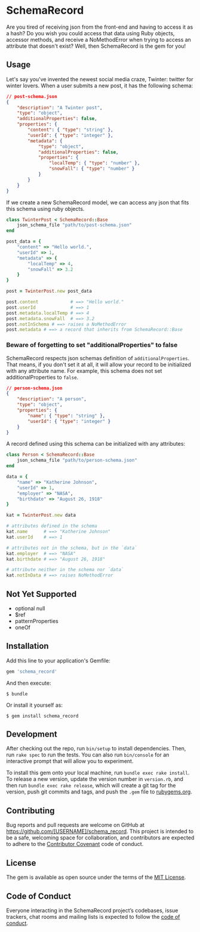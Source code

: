 # SchemaRecord

Are you tired of receiving json from the front-end and having to access it as a hash? Do you wish you could access that data using Ruby objects, accessor methods, and receive a NoMethodError when trying to access an attribute that doesn't exist? Well, then SchemaRecord is the gem for you!


## Usage

Let's say you've invented the newest social media craze, Twinter: twitter for winter lovers. When a user submits a new post, it has the following schema:

```json
// post-schema.json
{
    "description": "A Twinter post",
    "type": "object",
    "additionalProperties": false,
    "properties": {
        "content": { "type": "string" },
        "userId": { "type": "integer" },
        "metadata": {
            "type": "object",
            "additionalProperties": false,
            "properties": {
                "localTemp": { "type": "number" },
                "snowFall": { "type": "number" }
            }
        }
    }
}
```

If we create a new SchemaRecord model, we can access any json that fits this schema using ruby objects.

```ruby
class TwinterPost < SchemaRecord::Base
    json_schema_file "path/to/post-schema.json"
end

post_data = {
    "content" => "Hello world.",
    "userId" => 1,
    "metadata" => {
        "localTemp" => 4,
        "snowFall" => 3.2
    }
}

post = TwinterPost.new post_data

post.content            # ==> "Hello world."
post.userId             # ==> 1
post.metadata.localTemp # ==> 4
post.metadata.snowFall  # ==> 3.2
post.notInSchema # ==> raises a NoMethodError
post.metadata # ==> a record that inherits from SchemaRecord::Base
```

### Beware of forgetting to set "additionalProperties" to false

SchemaRecord respects json schemas definition of `additionalProperties`. That means, if you don't set it at all, it will allow your record to be initialized with any attribute name. For example, this schema does not set additionalProperties to `false`.

```json
// person-schema.json
{
    "description": "A person",
    "type": "object",
    "properties": {
        "name": { "type": "string" },
        "userId": { "type": "integer" }
    }
}
```

A record defined using this schema can be initialized with any attributes:

```ruby
class Person < SchemaRecord::Base
    json_schema_file "path/to/person-schema.json"
end

data = {
    "name" => "Katherine Johnson",
    "userId" => 1,
    "employer" => "NASA",
    "birthdate" => "August 26, 1918"
}

kat = TwinterPost.new data

# attributes defined in the schema
kat.name      # ==> "Katherine Johnson"
kat.userId    # ==> 1

# attributes not in the schema, but in the `data`
kat.employer  # ==> "NASA"
kat.birthdate # ==> "August 26, 1918"

# attribute neither in the schema nor `data`
kat.notInData # ==> raises NoMethodError
```

## Not Yet Supported
- optional null
- $ref
- patternProperties
- oneOf


## Installation

Add this line to your application's Gemfile:

```ruby
gem 'schema_record'
```

And then execute:

    $ bundle

Or install it yourself as:

    $ gem install schema_record

## Development

After checking out the repo, run `bin/setup` to install dependencies. Then, run `rake spec` to run the tests. You can also run `bin/console` for an interactive prompt that will allow you to experiment.

To install this gem onto your local machine, run `bundle exec rake install`. To release a new version, update the version number in `version.rb`, and then run `bundle exec rake release`, which will create a git tag for the version, push git commits and tags, and push the `.gem` file to [rubygems.org](https://rubygems.org).

## Contributing

Bug reports and pull requests are welcome on GitHub at https://github.com/[USERNAME]/schema_record. This project is intended to be a safe, welcoming space for collaboration, and contributors are expected to adhere to the [Contributor Covenant](http://contributor-covenant.org) code of conduct.

## License

The gem is available as open source under the terms of the [MIT License](https://opensource.org/licenses/MIT).

## Code of Conduct

Everyone interacting in the SchemaRecord project’s codebases, issue trackers, chat rooms and mailing lists is expected to follow the [code of conduct](https://github.com/[USERNAME]/schema_record/blob/master/CODE_OF_CONDUCT.md).
